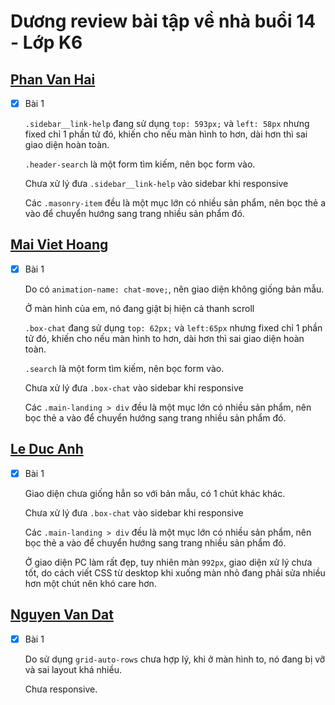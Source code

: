 # Dương review bài tập về nhà buổi 14 - Lớp K6

## [Phan Van Hai](https://phanvanahai1995.github.io/exercise13/)

- [x] Bài 1

  `.sidebar__link-help` đang sử dụng `top: 593px;` và `left: 58px` nhưng fixed chỉ 1 phần tử đó, khiến cho nếu màn hình to hơn, dài hơn thì sai giao diện hoàn toàn.

  `.header-search` là một form tìm kiếm, nên bọc form vào.

  Chưa xử lý đưa `.sidebar__link-help` vào sidebar khi responsive

  Các `.masonry-item` đều là một mục lớn có nhiều sản phẩm, nên bọc thẻ a vào để chuyển hướng sang trang nhiều sản phẩm đó.

## [Mai Viet Hoang](https://phanvanahai1995.github.io/exercise13/)

- [x] Bài 1

  Do có `animation-name: chat-move;`, nên giao diện không giống bản mẫu.

  Ở màn hình của em, nó đang giật bị hiện cả thanh scroll

  `.box-chat` đang sử dụng `top: 62px;` và `left:65px` nhưng fixed chỉ 1 phần tử đó, khiến cho nếu màn hình to hơn, dài hơn thì sai giao diện hoàn toàn.

  `.search` là một form tìm kiếm, nên bọc form vào.

  Chưa xử lý đưa `.box-chat` vào sidebar khi responsive

  Các `.main-landing > div` đều là một mục lớn có nhiều sản phẩm, nên bọc thẻ a vào để chuyển hướng sang trang nhiều sản phẩm đó.

## [Le Duc Anh](https://ducanhprogram.github.io/f8-fullstack-k6/Day-13/)

- [x] Bài 1

  Giao diện chưa giống hẳn so với bản mẫu, có 1 chút khác khác.

  Chưa xử lý đưa `.box-chat` vào sidebar khi responsive

  Các `.main-landing > div` đều là một mục lớn có nhiều sản phẩm, nên bọc thẻ a vào để chuyển hướng sang trang nhiều sản phẩm đó.

  Ở giao diện PC làm rất đẹp, tuy nhiên màn `992px`, giao diện xử lý chưa tốt, do cách viết CSS từ desktop khi xuống màn nhỏ đang phải sửa nhiều hơn một chút nên khó care hơn.

## [Nguyen Van Dat](https://ducanhprogram.github.io/f8-fullstack-k6/Day-13/)

- [x] Bài 1

  Do sử dụng `grid-auto-rows` chưa hợp lý, khi ở màn hình to, nó đang bị vỡ và sai layout khá nhiều.

  Chưa responsive.
